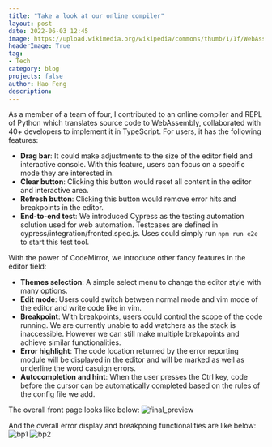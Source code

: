 ```yaml
---
title: "Take a look at our online compiler"
layout: post
date: 2022-06-03 12:45
image: https://upload.wikimedia.org/wikipedia/commons/thumb/1/1f/WebAssembly_Logo.svg/900px-WebAssembly_Logo.svg.png
headerImage: True
tag:
- Tech
category: blog
projects: false
author: Hao Feng
description:
---
```


As a member of a team of four, I contributed to an online compiler and REPL of Python which translates source code to WebAssembly, collaborated with 40+ developers to implement it in TypeScript. For users, it has the following features:

- **Drag bar**: It could make adjustments to the size of the editor field and interactive console. With this feature, users can focus on a specific mode they are interested in.
- **Clear button**: Clicking this button would reset all content in the editor and interactive area.
- **Refresh button**: Clicking this button would remove error hits and breakpoints in the editor.
- **End-to-end test**: We introduced Cypress as the testing automation solution used for web automation. Testcases are defined in cypress/integration/fronted.spec.js. Uses could simply run `npm run e2e` to start this test tool.

With the power of CodeMirror, we introduce other fancy features in the editor field:

- **Themes selection**: A simple select menu to change the editor style with many options.
- **Edit mode**: Users could switch between normal mode and vim mode of the editor and write code like in vim.
- **Breakpoint**: With breakpoints, users could control the scope of the code running. We are currently unable to add watchers as the stack is inaccessible. However we can still make multiple brekapoints and achieve similar functionalities.
- **Error highlight**: The code location returned by the error reporting module will be displayed in the editor and will be marked as well as underline the word casuign errors.
- **Autocompletion and hint**: When the user presses the Ctrl key, code before the cursor can be automatically completed based on the rules of the config file we add.

The overall front page looks like below:
![final_preview]({{site.url}}/assets/images/compiler/final_preview.png)

And the overall error display and breakpoing functionalities are like below:
![bp1]({{site.url}}/assets/images/compiler/bp1.png)
![bp2]({{site.url}}/assets/images/compiler/bp2.png)
